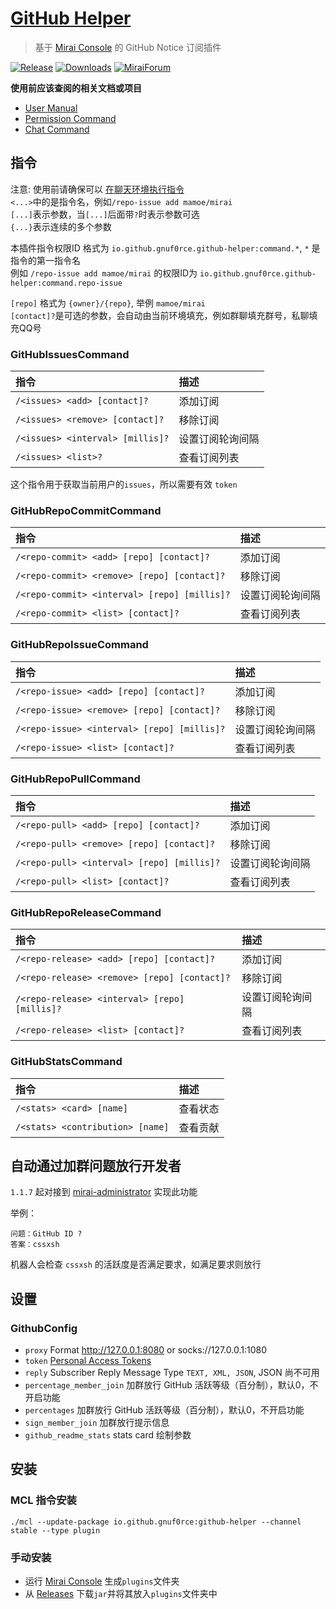 # [GitHub Helper](https://github.com/gnuf0rce/github-helper)

> 基于 [Mirai Console](https://github.com/mamoe/mirai-console) 的 GitHub Notice 订阅插件

[![Release](https://img.shields.io/github/v/release/gnuf0rce/github-helper)](https://github.com/gnuf0rce/github-helper/releases)
[![Downloads](https://img.shields.io/github/downloads/gnuf0rce/github-helper/total)](https://shields.io/category/downloads)
[![MiraiForum](https://img.shields.io/badge/post-on%20MiraiForum-yellow)](https://mirai.mamoe.net/topic/554)

**使用前应该查阅的相关文档或项目**

* [User Manual](https://github.com/mamoe/mirai/blob/dev/docs/UserManual.md)
* [Permission Command](https://github.com/mamoe/mirai/blob/dev/mirai-console/docs/BuiltInCommands.md#permissioncommand)
* [Chat Command](https://github.com/project-mirai/chat-command)

## 指令

注意: 使用前请确保可以 [在聊天环境执行指令](https://github.com/project-mirai/chat-command)   
`<...>`中的是指令名，例如`/repo-issue add mamoe/mirai`  
`[...]`表示参数，当`[...]`后面带`?`时表示参数可选  
`{...}`表示连续的多个参数

本插件指令权限ID 格式为 `io.github.gnuf0rce.github-helper:command.*`, `*` 是指令的第一指令名  
例如 `/repo-issue add mamoe/mirai` 的权限ID为 `io.github.gnuf0rce.github-helper:command.repo-issue`

`[repo]` 格式为 `{owner}/{repo}`, 举例 `mamoe/mirai`  
`[contact]?`是可选的参数，会自动由当前环境填充，例如群聊填充群号，私聊填充QQ号

### GitHubIssuesCommand

| 指令                               | 描述       |
|:---------------------------------|:---------|
| `/<issues> <add> [contact]?`     | 添加订阅     |
| `/<issues> <remove> [contact]?`  | 移除订阅     |
| `/<issues> <interval> [millis]?` | 设置订阅轮询间隔 |
| `/<issues> <list>?`              | 查看订阅列表   |

这个指令用于获取当前用户的`issues`，所以需要有效 `token`

### GitHubRepoCommitCommand

| 指令                                           | 描述       |
|:---------------------------------------------|:---------|
| `/<repo-commit> <add> [repo] [contact]?`     | 添加订阅     |
| `/<repo-commit> <remove> [repo] [contact]?`  | 移除订阅     |
| `/<repo-commit> <interval> [repo] [millis]?` | 设置订阅轮询间隔 |
| `/<repo-commit> <list> [contact]?`           | 查看订阅列表   |

### GitHubRepoIssueCommand

| 指令                                          | 描述       |
|:--------------------------------------------|:---------|
| `/<repo-issue> <add> [repo] [contact]?`     | 添加订阅     |
| `/<repo-issue> <remove> [repo] [contact]?`  | 移除订阅     |
| `/<repo-issue> <interval> [repo] [millis]?` | 设置订阅轮询间隔 |
| `/<repo-issue> <list> [contact]?`           | 查看订阅列表   |

### GitHubRepoPullCommand

| 指令                                         | 描述       |
|:-------------------------------------------|:---------|
| `/<repo-pull> <add> [repo] [contact]?`     | 添加订阅     |
| `/<repo-pull> <remove> [repo] [contact]?`  | 移除订阅     |
| `/<repo-pull> <interval> [repo] [millis]?` | 设置订阅轮询间隔 |
| `/<repo-pull> <list> [contact]?`           | 查看订阅列表   |

### GitHubRepoReleaseCommand

| 指令                                            | 描述       |
|:----------------------------------------------|:---------|
| `/<repo-release> <add> [repo] [contact]?`     | 添加订阅     |
| `/<repo-release> <remove> [repo] [contact]?`  | 移除订阅     |
| `/<repo-release> <interval> [repo] [millis]?` | 设置订阅轮询间隔 |
| `/<repo-release> <list> [contact]?`           | 查看订阅列表   |

### GitHubStatsCommand

| 指令                               | 描述   |
|:---------------------------------|:-----|
| `/<stats> <card> [name]`         | 查看状态 |
| `/<stats> <contribution> [name]` | 查看贡献 |

## 自动通过加群问题放行开发者

`1.1.7` 起对接到 [mirai-administrator](https://github.com/cssxsh/mirai-administrator) 实现此功能

举例：

```
问题：GitHub ID ?
答案：cssxsh
```

机器人会检查 `cssxsh` 的活跃度是否满足要求，如满足要求则放行

## 设置

### GithubConfig

* `proxy` Format http://127.0.0.1:8080 or socks://127.0.0.1:1080
* `token` [Personal Access Tokens](https://github.com/settings/tokens)
* `reply` Subscriber Reply Message Type `TEXT, XML, JSON`, JSON 尚不可用
* `percentage_member_join` 加群放行 GitHub 活跃等级（百分制），默认0，不开启功能
* `percentages` 加群放行 GitHub 活跃等级（百分制），默认0，不开启功能
* `sign_member_join` 加群放行提示信息
* `github_readme_stats` stats card 绘制参数

## 安装

### MCL 指令安装

`./mcl --update-package io.github.gnuf0rce:github-helper --channel stable --type plugin`

### 手动安装

* 运行 [Mirai Console](https://github.com/mamoe/mirai-console) 生成`plugins`文件夹
* 从 [Releases](https://github.com/gnuf0rce/github-helper/releases) 下载`jar`并将其放入`plugins`文件夹中